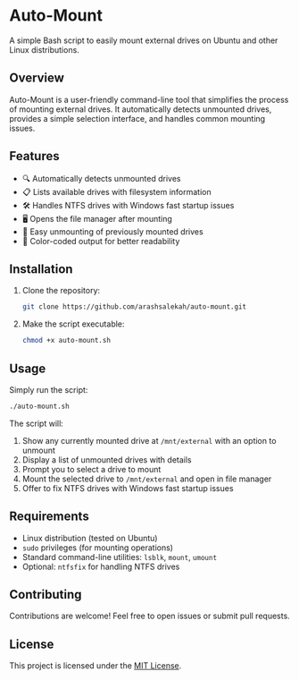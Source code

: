 # Auto-Mount

A simple Bash script to easily mount external drives on Ubuntu and other Linux distributions.

## Overview

Auto-Mount is a user-friendly command-line tool that simplifies the process of mounting external drives. It automatically detects unmounted drives, provides a simple selection interface, and handles common mounting issues.

## Features

- 🔍 Automatically detects unmounted drives
- 📋 Lists available drives with filesystem information
- 🛠️ Handles NTFS drives with Windows fast startup issues
- 🖥️ Opens the file manager after mounting
- 🔄 Easy unmounting of previously mounted drives
- 🎨 Color-coded output for better readability

## Installation

1. Clone the repository:

   ```bash
   git clone https://github.com/arashsalekah/auto-mount.git
   ```

2. Make the script executable:
   ```bash
   chmod +x auto-mount.sh
   ```

## Usage

Simply run the script:

```bash
./auto-mount.sh
```

The script will:

1. Show any currently mounted drive at `/mnt/external` with an option to unmount
2. Display a list of unmounted drives with details
3. Prompt you to select a drive to mount
4. Mount the selected drive to `/mnt/external` and open in file manager
5. Offer to fix NTFS drives with Windows fast startup issues

## Requirements

- Linux distribution (tested on Ubuntu)
- `sudo` privileges (for mounting operations)
- Standard command-line utilities: `lsblk`, `mount`, `umount`
- Optional: `ntfsfix` for handling NTFS drives

## Contributing

Contributions are welcome! Feel free to open issues or submit pull requests.

## License

This project is licensed under the [MIT License](LICENSE).
